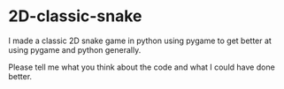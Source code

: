 # 2D-classic-snake
I made a classic 2D snake game in python using pygame to get better at using pygame and python generally.

Please tell me what you think about the code and what I could have done better.
